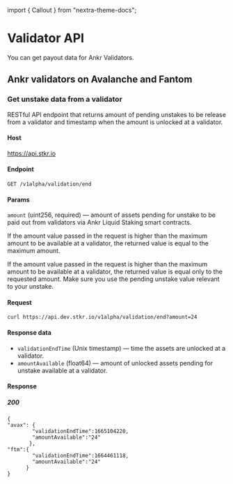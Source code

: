 import { Callout } from "nextra-theme-docs";

# Validator API
You can get payout data for Ankr Validators.

## Ankr validators on Avalanche and Fantom

### Get unstake data from a validator
RESTful API endpoint that returns amount of pending unstakes to be release from a validator and timestamp when the amount is unlocked at a validator.

#### Host 
https://api.stkr.io

#### Endpoint
`GET /v1alpha/validation/end`

#### Params
`amount` (uint256, required) — amount of assets pending for unstake to be paid out from validators via Ankr Liquid Staking smart contracts. 

<Callout>
If the amount value passed in the request is higher than the maximum amount to be available at a validator, the returned value is equal to the maximum amount.

If the amount value passed in the request is higher than the maximum amount to be available at a validator, the returned value is equal only to the requested amount. Make sure you use the pending unstake value relevant to your unstake.  
</Callout>

#### Request
```
curl https://api.dev.stkr.io/v1alpha/validation/end?amount=24
```

#### Response data
* `validationEndTime` (Unix timestamp) — time the assets are unlocked at a validator. 
* `amountAvailable` (float64) — amount of unlocked assets pending for unstake available at a validator.

#### Response
##### 200
```
{
"avax": {
        "validationEndTime":1665104220,
        "amountAvailable":"24"
       },
"ftm":{
        "validationEndTime":1664461118,
        "amountAvailable":"24"
      }
}
```

